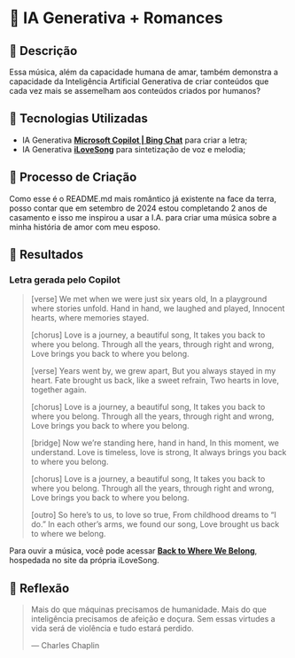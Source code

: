 # 🎹 IA Generativa + Romances

## 📒 Descrição
Essa música, além da capacidade humana de amar, também demonstra a capacidade da Inteligência Artificial Generativa de criar conteúdos que cada vez mais se assemelham aos conteúdos criados por humanos?

## 🤖 Tecnologias Utilizadas
- IA Generativa **[Microsoft Copilot | Bing Chat](https://copilot.microsoft.com)** para criar a letra;
- IA Generativa **[iLoveSong](https://ilovesong.ai/)** para sintetização de voz e melodia;

## 🧐 Processo de Criação
Como esse é o README.md mais romântico já existente na face da terra, posso contar que em setembro de 2024 estou completando 2 anos de casamento e isso me inspirou a usar a I.A. para criar uma música sobre a minha história de amor com meu esposo.

## 🚀 Resultados

### Letra gerada pelo Copilot

> [verse]
We met when we were just six years old,
In a playground where stories unfold.
Hand in hand, we laughed and played,
Innocent hearts, where memories stayed.
>
> [chorus]
Love is a journey, a beautiful song,
It takes you back to where you belong.
Through all the years, through right and wrong,
Love brings you back to where you belong.
>
>[verse]
Years went by, we grew apart,
But you always stayed in my heart.
Fate brought us back, like a sweet refrain,
Two hearts in love, together again.
>
>[chorus]
Love is a journey, a beautiful song,
It takes you back to where you belong.
Through all the years, through right and wrong,
Love brings you back to where you belong.
>
>[bridge]
Now we’re standing here, hand in hand,
In this moment, we understand.
Love is timeless, love is strong,
It always brings you back to where you belong.
>
>[chorus]
Love is a journey, a beautiful song,
It takes you back to where you belong.
Through all the years, through right and wrong,
Love brings you back to where you belong.
>
>[outro]
So here’s to us, to love so true,
From childhood dreams to “I do.”
In each other’s arms, we found our song,
Love brought us back to where we belong.

Para ouvir a música, você pode acessar **[Back to Where We Belong](https://ilovesong.ai/musics/1648868)**, hospedada no site da própria iLoveSong.

## 💭 Reflexão 

> Mais do que máquinas precisamos de humanidade.
>Mais do que inteligência precisamos de afeição e doçura.
>Sem essas virtudes a vida será de violência e tudo estará perdido.
>
>— Charles Chaplin
